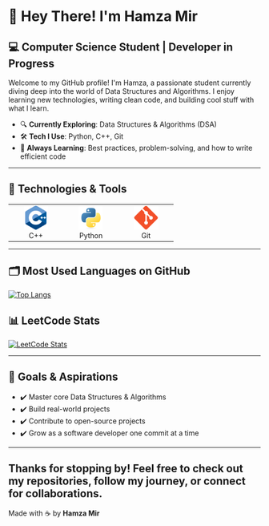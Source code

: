 # 👋 Hey There! I'm Hamza Mir  

## 💻 Computer Science Student | Developer in Progress  

Welcome to my GitHub profile! I'm Hamza, a passionate student currently diving deep into the world of Data Structures and Algorithms. I enjoy learning new technologies, writing clean code, and building cool stuff with what I learn.  

- 🔍 **Currently Exploring**: Data Structures & Algorithms (DSA)  
- 🛠️ **Tech I Use**: Python, C++, Git  
- 🌱 **Always Learning**: Best practices, problem-solving, and how to write efficient code  

---

## 🧰 Technologies & Tools  

<table>
  <tr>
    <td align="center" width="96">
      <img src="https://raw.githubusercontent.com/devicons/devicon/master/icons/cplusplus/cplusplus-original.svg" width="48" height="48" alt="C++" />
      <br>C++
    </td>
    <td align="center" width="96">
      <img src="https://raw.githubusercontent.com/devicons/devicon/master/icons/python/python-original.svg" width="48" height="48" alt="Python" />
      <br>Python
    </td>
    <td align="center" width="96">
      <img src="https://raw.githubusercontent.com/devicons/devicon/master/icons/git/git-original.svg" width="48" height="48" alt="Git" />
      <br>Git
    </td>
  </tr>
</table>

---

## 🗂️ Most Used Languages on GitHub  
[![Top Langs](https://github-readme-stats.vercel.app/api/top-langs/?username=HamzaHassanMir&layout=compact&theme=tokyonight)](https://github.com/HamzaHassanMir)

## 📊 LeetCode Stats  

[![LeetCode Stats](https://leetcard.jacoblin.cool/rehT2vuSqq?theme=dark&font=Source+Code+Pro&ext=heatmap)](https://leetcode.com/u/rehT2vuSqq/)

---
## 🚀 Goals & Aspirations  

- ✔️ Master core Data Structures & Algorithms  
- ✔️ Build real-world projects 
- ✔️ Contribute to open-source projects  
- ✔️ Grow as a software developer one commit at a time  

---
Thanks for stopping by! Feel free to check out my repositories, follow my journey, or connect for collaborations.  
---
Made with ☕ by **Hamza Mir**   
